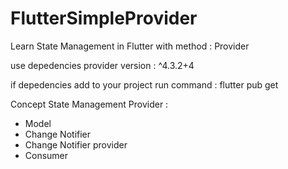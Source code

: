 # FlutterSimpleProvider
Learn State Management in Flutter with method : Provider

use depedencies provider version : ^4.3.2+4

if depedencies add to your project run command : flutter pub get 


Concept State Management Provider :
- Model 
- Change Notifier 
- Change Notifier provider 
- Consumer 
